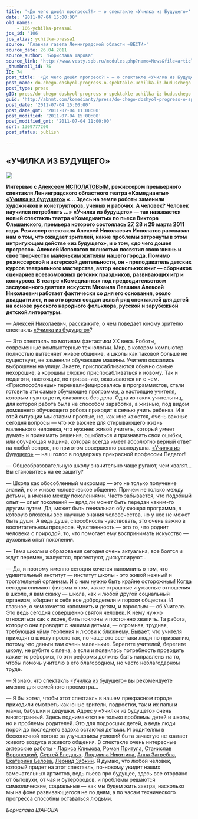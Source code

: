 ```yaml
---
title: '«До чего дошёл прогресс?!» — о спектакле «Училка из Будущего»'
date: '2011-07-04 15:00:00'
old_names:
    - 106-ychilka-pressa1
jos_id: '106'
jos_alias: ychilka-pressa1
source: 'Главная газета Ленинградской области «ВЕСТИ»'
source_date: 26.04.2011
source_author: 'Борислава Шарова'
source_link: 'http://www.vesty.spb.ru/modules.php?name=News&file=article&sid=21216'
_thumbnail_id: 75
ID: 74
post_title: '«До чего дошёл прогресс?!» — о спектакле «Училка из Будущего»'
post_name: do-chego-doshyol-progress-o-spektakle-uchilka-iz-buduschego
post_type: press
gID: press/do-chego-doshyol-progress-o-spektakle-uchilka-iz-buduschego
guid: 'http://abnmt.com/komedianty/press/do-chego-doshyol-progress-o-spektakle-uchilka-iz-buduschego'
post_date: '2011-07-04 15:00:00'
post_date_gmt: '2011-07-04 11:00:00'
post_modified: '2011-07-04 15:00:00'
post_modified_gmt: '2011-07-04 11:00:00'
sort: 1309777200
post_status: publish

---
```


## «УЧИЛКА ИЗ БУДУЩЕГО»


![](image-01.jpg)


**Интервью с [Алексеем ИСПОЛАТОВЫМ][0], режиссером премьерного спектакля Ленинградского областного театра «Комедианты» [«Училка из будущего»][1] «... Здесь на земле роботы заменили художников и конструкторов, ученых и рабочих. А человек? Человек научился потреблять ...» «Училка из будущего» — так называется новый спектакль театра «Комедианты» по пьесе Виктора Ольшанского, премьера которого состоялась 27, 28 и 29 марта 2011 года. Режиссер спектакля Алексей Николаевич Исполатов рассказал нам о том, что ожидает зрителей, какие проблемы затронуты в этом интригующем действе «из будущего», и о том, «до чего дошел прогресс». Алексей Исполатов полностью посвятил свою жизнь и свое творчество маленьким жителям нашего города. Помимо режиссерской и актерской деятельности, он - преподаватель детских курсов театрального мастерства, автор нескольких книг — сборников сценариев всевозможных детских праздников, развивающих игр и конкурсов. В театре «Комедианты» под предводительством заслуженного деятеля искусств Михаила Левшина Алексей Николаевич работает фактически со дня его основания, около двадцати лет, и за это время создал целый ряд спектаклей для детей на основе русского народного фольклора, русской и зарубежной детской литературы.**


— Алексей Николаевич, расскажите, о чем поведает юному зрителю спектакль [«Училка из будущего»][1]?


— Это спектакль по мотивам фантастики ХХ века. Роботы, современные компьютерные технологии. Мир, в котором компьютер полностью вытесняет живое общение, и школы как таковой больше не существует, ее заменили обучающие машины. Учителя оказались выброшены на улицу. Знаете, приспосабливаются обычно самые нехорошие, а хорошим сложно приспосабливаться к новому. Так и педагоги, настоящие, по призванию, оказываются ни с чем. «Приспособленцы» переквалифицировались в программистов, стали готовить эти самые обучающие программы, а настоящие учителя, которым нужны дети, оказались без дела. Одна из таких учительниц, для которой работа была не способом заработка, а жизнью, под видом домашнего обучающего робота приходит в семью учить ребенка. И в этой ситуации мы ставим простые, но, как мне кажется, очень важные сегодня вопросы — что же важнее для открывающего жизнь маленького человека, что нужнее: живой учитель, который умеет думать и принимать решения, ошибаться и признавать свои ошибки, или обучающая машина, которая всегда имеет абсолютно верный ответ на любой вопрос, но при этом совершенно равнодушна. [«Училка из будущего»][1] — наш голос в поддержку прекрасной профессии Педагог!


— Общеобразовательную школу значительно чаще ругают, чем хвалят... Вы становитесь на ее защиту?


— Школа как обособленный микромир — это не только получение знаний, но и живое человеческое общение. Причем не только между детьми, а именно между поколениями. Часто забывается, что подобный опыт — опыт поколений — вряд ли может быть передан каким-то другим путем. Да, может быть гениальная обучающая программа, в которую вложены все научные знания человечества, но у нее не может быть души. А ведь душа, способность чувствовать, это очень важно в воспитательном процессе. Чувственность — это то, что роднит человека с природой, то, что помогает ему воспринимать искусство — духовный опыт поколений.


— Тема школы и образования сегодня очень актуальна, все боятся и ждут перемен, жалуются, протестуют, дискуссируют...


— Да, и поэтому именно сегодня хочется напомнить о том, что удивительный институт — институт школы - это живой нежный и трогательный организм. И с ним нужно быть крайне осторожным! Когда сегодня снимают фильмы о том, какие страшные и ужасные отношения в школе, я вам скажу — школа, как и любой другой социальный организм, вбирает в себя все добродетели и пороки общества. И главное, о чем хочется напомнить и детям, и взрослым — об Учителе. Это ведь сегодня совершенно святой человек. К нему нужно относиться как к иконе, бить поклоны и постоянно хвалить. Та работа, которую они проводят с нашими детьми, — огромная, трудная, требующая уйму терпения и любви к ближнему. Бывает, что учителя приходят в школу просто так, но чаще это все-таки люди по призванию, потому что деньги там очень маленькие. Берегите учителей, берегите школу, не рубите с плеча, а если и появилась потребность проводить какие-то реформы, то эти реформы должны быть направлены на то, чтобы помочь учителю в его благородном, но часто неблагодарном труде.


— Я знаю, что спектакль [«Училка из будущего»][1] вы рекомендуете именно для семейного просмотра...


— Я бы хотел, чтобы этот спектакль в нашем прекрасном городе приходили смотреть как юные зрители, подростки, так и их папы и мамы, бабушки и дедушки. Адрес у «Училки из будущего» очень многогранный. Здесь поднимаются не только проблемы детей и школы, но и проблемы родителей. Это для подросших детей, а ведь люди порой до последнего вздоха остаются детьми. И родителям в бесконечной погоне за улучшением условий быта зачастую не хватает живого воздуха и живого общения. В спектакле очень интересные актерские работы - [Лариса Климова][2], [Роман Притула][3], [Станислав Воронецкий][4], [Сергей Бледных][5], [Людмила Никитина][6], [Анна Загребна][7], [Екатерина Белова][8], [Леонид Зябкин][9]. Я думаю, что любой человек, который придет на этот спектакль, по-новому увидит наших замечательных артистов, ведь пьеса про будущее, здесь все оторвано от бытовухи, от чая и бутербродов, и проблемы решаются символические, социальные — как мы будем жить завтра, насколько мы на фоне развивающегося не по дням, а по часам технического прогресса способны оставаться людьми.


_Борислава ШАРОВА_

[0]: ../../person/aleksei-ispolatov "Алексей Исполатов"
[1]: ../../performance/uchilka-iz-buduschego "Училка из будущего"
[2]: ../../person/larisa-klimova "Лариса Климова"
[3]: ../../person/roman-pritula "Роман Притула"
[4]: ../../person/stanislav-voronetskii "Станислав Воронецкий"
[5]: ../../person/sergei-blednykh "Сергей Бледных"
[6]: ../../person/lyudmila-nikitina "Людмила Никитина"
[7]: ../../person/anna-zagrebna "Анна Загребна"
[8]: ../../person/ekaterina-belova "Екатерина Белова"
[9]: ../../person/leonid-zyabkin "Леонид Зябкин"